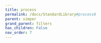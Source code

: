 ```yaml
---
title: process
permalink: /docs/StandardLibrary#process6
parent: simper
grand_parent: filters
has_children: False
nav_order: 7
---
```

